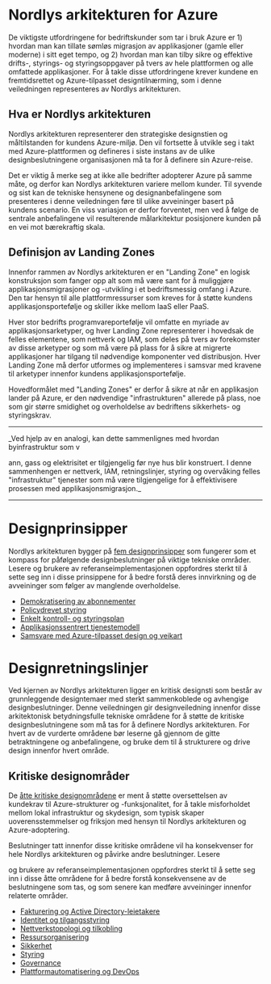 # Nordlys arkitekturen for Azure

De viktigste utfordringene for bedriftskunder som tar i bruk Azure er 1) hvordan man kan tillate sømløs migrasjon av applikasjoner (gamle eller moderne) i sitt eget tempo, og 2) hvordan man kan tilby sikre og effektive drifts-, styrings- og styringsoppgaver på tvers av hele plattformen og alle omfattede applikasjoner. For å takle disse utfordringene krever kundene en fremtidsrettet og Azure-tilpasset designtilnærming, som i denne veiledningen representeres av Nordlys arkitekturen.

## Hva er Nordlys arkitekturen

Nordlys arkitekturen representerer den strategiske designstien og måltilstanden for kundens Azure-miljø. Den vil fortsette å utvikle seg i takt med Azure-plattformen og defineres i siste instans av de ulike designbeslutningene organisasjonen må ta for å definere sin Azure-reise.

Det er viktig å merke seg at ikke alle bedrifter adopterer Azure på samme måte, og derfor kan Nordlys arkitekturen variere mellom kunder. Til syvende og sist kan de tekniske hensynene og designanbefalingene som presenteres i denne veiledningen føre til ulike avveininger basert på kundens scenario. En viss variasjon er derfor forventet, men ved å følge de sentrale anbefalingene vil resulterende målarkitektur posisjonere kunden på en vei mot bærekraftig skala.

## Definisjon av Landing Zones

Innenfor rammen av Nordlys arkitekturen er en "Landing Zone" en logisk konstruksjon som fanger opp alt som må være sant for å muliggjøre applikasjonsmigrasjoner og -utvikling i et bedriftsmessig omfang i Azure. Den tar hensyn til alle plattformressurser som kreves for å støtte kundens applikasjonsportefølje og skiller ikke mellom IaaS eller PaaS.

Hver stor bedrifts programvareportefølje vil omfatte en myriade av applikasjonsarketyper, og hver Landing Zone representerer i hovedsak de felles elementene, som nettverk og IAM, som deles på tvers av forekomster av disse arketyper og som må være på plass for å sikre at migrerte applikasjoner har tilgang til nødvendige komponenter ved distribusjon. Hver Landing Zone må derfor utformes og implementeres i samsvar med kravene til arketyper innenfor kundens applikasjonsportefølje.

Hovedformålet med "Landing Zones" er derfor å sikre at når en applikasjon lander på Azure, er den nødvendige "infrastrukturen" allerede på plass, noe som gir større smidighet og overholdelse av bedriftens sikkerhets- og styringskrav.

---

_Ved hjelp av en analogi, kan dette sammenlignes med hvordan byinfrastruktur som v

ann, gass og elektrisitet er tilgjengelig før nye hus blir konstruert. I denne sammenhengen er nettverk, IAM, retningslinjer, styring og overvåking felles "infrastruktur" tjenester som må være tilgjengelige for å effektivisere prosessen med applikasjonsmigrasjon._

---

# Designprinsipper

Nordlys arkitekturen bygger på [fem designprinsipper](https://learn.microsoft.com/azure/cloud-adoption-framework/ready/enterprise-scale/design-principles) som fungerer som et kompass for påfølgende designbeslutninger på viktige tekniske områder. Lesere og brukere av referanseimplementasjonen oppfordres sterkt til å sette seg inn i disse prinsippene for å bedre forstå deres innvirkning og de avveininger som følger av manglende overholdelse.

* [Demokratisering av abonnementer](https://learn.microsoft.com/azure/cloud-adoption-framework/ready/enterprise-scale/design-principles?branch#subscription-democratization)
* [Policydrevet styring](https://learn.microsoft.com/azure/cloud-adoption-framework/ready/enterprise-scale/design-principles#policy-driven-governance)
* [Enkelt kontroll- og styringsplan](https://learn.microsoft.com/azure/cloud-adoption-framework/ready/enterprise-scale/design-principles#single-control-and-management-plane)
* [Applikasjonssentrert tjenestemodell](https://learn.microsoft.com/azure/cloud-adoption-framework/ready/enterprise-scale/design-principles?#application-centric-service-model)
* [Samsvare med Azure-tilpasset design og veikart](https://learn.microsoft.com/azure/cloud-adoption-framework/ready/enterprise-scale/design-principles#align-with-azure-native-design-and-roadmaps)

# Designretningslinjer

Ved kjernen av Nordlys arkitekturen ligger en kritisk designsti som består av grunnleggende designtemaer med sterkt sammenkoblede og avhengige designbeslutninger. Denne veiledningen gir designveiledning innenfor disse arkitektonisk betydningsfulle tekniske områdene for å støtte de kritiske designbeslutningene som må tas for å definere Nordlys arkitekturen. For hvert av de vurderte områdene bør leserne gå gjennom de gitte betraktningene og anbefalingene, og bruke dem til å strukturere og drive design innenfor hvert område.

## Kritiske designområder

De [åtte kritiske designområdene](https://learn.microsoft.com/azure/cloud-adoption-framework/ready/landing-zone/design-areas) er ment å støtte oversettelsen av kundekrav til Azure-strukturer og -funksjonalitet, for å takle misforholdet mellom lokal infrastruktur og skydesign, som typisk skaper uoverensstemmelser og friksjon med hensyn til Nordlys arkitekturen og Azure-adoptering.

Beslutninger tatt innenfor disse kritiske områdene vil ha konsekvenser for hele Nordlys arkitekturen og påvirke andre beslutninger. Lesere

 og brukere av referanseimplementasjonen oppfordres sterkt til å sette seg inn i disse åtte områdene for å bedre forstå konsekvensene av de beslutningene som tas, og som senere kan medføre avveininger innenfor relaterte områder.

* [Fakturering og Active Directory-leietakere](https://learn.microsoft.com/azure/cloud-adoption-framework/ready/landing-zone/design-area/azure-billing-ad-tenant)
* [Identitet og tilgangsstyring](https://learn.microsoft.com/azure/cloud-adoption-framework/ready/landing-zone/design-area/identity-access)
* [Nettverkstopologi og tilkobling](https://learn.microsoft.com/azure/cloud-adoption-framework/ready/landing-zone/design-area/network-topology-and-connectivity)
* [Ressursorganisering](https://learn.microsoft.com/azure/cloud-adoption-framework/ready/landing-zone/design-area/resource-org)
* [Sikkerhet](https://learn.microsoft.com/azure/cloud-adoption-framework/ready/landing-zone/design-area/security)
* [Styring](https://learn.microsoft.com/azure/cloud-adoption-framework/ready/landing-zone/design-area/management)
* [Governance](https://learn.microsoft.com/azure/cloud-adoption-framework/ready/landing-zone/design-area/governance)
* [Plattformautomatisering og DevOps](https://learn.microsoft.com/azure/cloud-adoption-framework/ready/landing-zone/design-area/platform-automation-devops)
